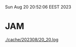 Sun Aug 20 20:52:06 EEST 2023
# JAM
<a href='./cache/202308/20_20.log'>./cache/202308/20_20.log</a>
